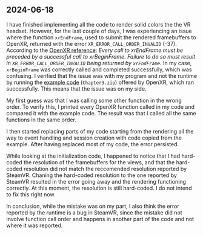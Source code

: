 ## 2024-06-18

I have finished implementing all the code to render solid colors the the VR headset. However, for the last couple of days, I was experiencing an issue where the function `xrEndFrame`, used to submit the rendered framebuffers to OpenXR, returned with the error `XR_ERROR_CALL_ORDER_INVALID` (-37). According to the [OpenXR reference](https://registry.khronos.org/OpenXR/specs/1.1/man/html/xrEndFrame.html): *Every call to xrEndFrame must be preceded by a successful call to xrBeginFrame. Failure to do so must result in `XR_ERROR_CALL_ORDER_INVALID` being returned by `xrEndFrame`*. In my case, `xrBeginFrame` was correctly called and completed successfully, which was confusing. I verified that the issue was with my program and not the runtime by running the [example code](https://github.com/KhronosGroup/OpenXR-Tutorials/releases/tag/v1.0.5) (`Chapter3.zip`) offered by OpenXR, which ran successfully. This means that the issue was on my side.

My first guess was that I was calling some other function in the wrong order. To verify this, I printed every OpenXR function called in my code and compared it with the example code. The result was that I called all the same functions in the same order.

I then started replacing parts of my code starting from the rendering all the way to event handling and session creation with code copied from the example. After having replaced most of my code, the error persisted.

While looking at the initialization code, I happened to notice that I had hard-coded the resolution of the framebuffers for the views, and that the hard-coded resolution did not match the reccomended resolution reported by SteamVR. Chaning the hard-coded resolution to the one reported by SteamVR resulted in the error going away and the rendering functioning correctly. At this moment, the resolution is still hard-coded. I do not intend to fix this right now.

In conclusion, while the mistake was on my part, I also think the error reported by the runtime is a bug in SteamVR, since the mistake did not involve function call order and happens in another part of the code and not where it was reported.
